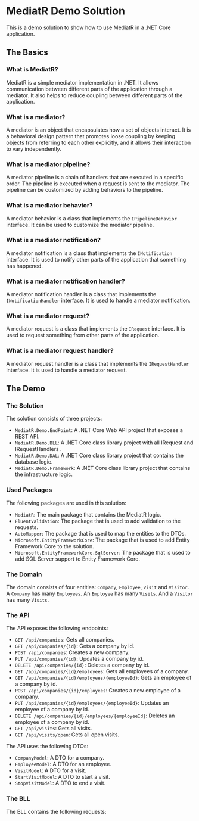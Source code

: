 # MediatR Demo Solution
This is a demo solution to show how to use MediatR in a .NET Core application.
## The Basics
### What is MediatR?
MediatR is a simple mediator implementation in .NET. It allows communication between different parts of the application through a mediator. It also helps to reduce coupling between different parts of the application.
### What is a mediator?
A mediator is an object that encapsulates how a set of objects interact. It is a behavioral design pattern that promotes loose coupling by keeping objects from referring to each other explicitly, and it allows their interaction to vary independently.
### What is a mediator pipeline?
A mediator pipeline is a chain of handlers that are executed in a specific order. The pipeline is executed when a request is sent to the mediator. The pipeline can be customized by adding behaviors to the pipeline.
### What is a mediator behavior?
A mediator behavior is a class that implements the `IPipelineBehavior` interface. It can be used to customize the mediator pipeline.
### What is a mediator notification?
A mediator notification is a class that implements the `INotification` interface. It is used to notify other parts of the application that something has happened.
### What is a mediator notification handler?
A mediator notification handler is a class that implements the `INotificationHandler` interface. It is used to handle a mediator notification.
### What is a mediator request?
A mediator request is a class that implements the `IRequest` interface. It is used to request something from other parts of the application.
### What is a mediator request handler?
A mediator request handler is a class that implements the `IRequestHandler` interface. It is used to handle a mediator request.
## The Demo
### The Solution
The solution consists of three projects: 
- `MediatR.Demo.EndPoint`: A .NET Core Web API project that exposes a REST API.
- `MediatR.Demo.BLL`: A .NET Core class library project with all IRequest and IRequestHandlers .
- `MediatR.Demo.DAL`: A .NET Core class library project that contains the database logic.
- `MediatR.Demo.Framework`: A .NET Core class library project that contains the infrastructure logic.

### Used Packages
The following packages are used in this solution:
- `MediatR`: The main package that contains the MediatR logic.
- `FluentValidation`: The package that is used to add validation to the requests.
- `AutoMapper`: The package that is used to map the entities to the DTOs.
- `Microsoft.EntityFrameworkCore`: The package that is used to add Entity Framework Core to the solution.
- `Microsoft.EntityFrameworkCore.SqlServer`: The package that is used to add SQL Server support to Entity Framework Core.

### The Domain
The domain consists of four entities: `Company`, `Employee`, `Visit` and `Visitor`. A `Company` has many `Employees`. An `Employee` has many `Visits`. And a `Visitor` has many `Visits`.
### The API
The API exposes the following endpoints:
- `GET /api/companies`: Gets all companies.
- `GET /api/companies/{id}`: Gets a company by id.
- `POST /api/companies`: Creates a new company.
- `PUT /api/companies/{id}`: Updates a company by id.
- `DELETE /api/companies/{id}`: Deletes a company by id.
- `GET /api/companies/{id}/employees`: Gets all employees of a company.
- `GET /api/companies/{id}/employees/{employeeId}`: Gets an employee of a company by id.
- `POST /api/companies/{id}/employees`: Creates a new employee of a company.
- `PUT /api/companies/{id}/employees/{employeeId}`: Updates an employee of a company by id.
- `DELETE /api/companies/{id}/employees/{employeeId}`: Deletes an employee of a company by id.
- `GET /api/visits`: Gets all visits.
- `GET /api/visits/open`: Gets all open visits.

The API uses the following DTOs:
- `CompanyModel`: A DTO for a company.
- `EmployeeModel`: A DTO for an employee.
- `VisitModel`: A DTO for a visit.
- `StartVisitModel`: A DTO to start a visit.
- `StopVisitModel`: A DTO to end a visit.

### The BLL
The BLL contains the following requests:



